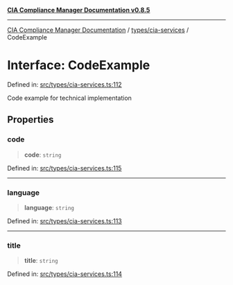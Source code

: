[**CIA Compliance Manager Documentation v0.8.5**](../../../README.md)

***

[CIA Compliance Manager Documentation](../../../modules.md) / [types/cia-services](../README.md) / CodeExample

# Interface: CodeExample

Defined in: [src/types/cia-services.ts:112](https://github.com/Hack23/cia-compliance-manager/blob/3ae0301247f765ba03c8c0fe645db4718bb8af76/src/types/cia-services.ts#L112)

Code example for technical implementation

## Properties

### code

> **code**: `string`

Defined in: [src/types/cia-services.ts:115](https://github.com/Hack23/cia-compliance-manager/blob/3ae0301247f765ba03c8c0fe645db4718bb8af76/src/types/cia-services.ts#L115)

***

### language

> **language**: `string`

Defined in: [src/types/cia-services.ts:113](https://github.com/Hack23/cia-compliance-manager/blob/3ae0301247f765ba03c8c0fe645db4718bb8af76/src/types/cia-services.ts#L113)

***

### title

> **title**: `string`

Defined in: [src/types/cia-services.ts:114](https://github.com/Hack23/cia-compliance-manager/blob/3ae0301247f765ba03c8c0fe645db4718bb8af76/src/types/cia-services.ts#L114)
